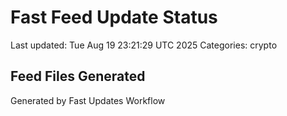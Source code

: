 # Fast Feed Update Status
Last updated: Tue Aug 19 23:21:29 UTC 2025
Categories: crypto

## Feed Files Generated

Generated by Fast Updates Workflow

